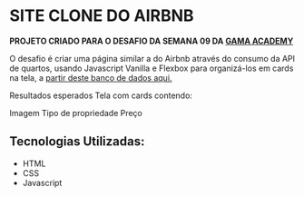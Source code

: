 # SITE CLONE DO AIRBNB

**PROJETO CRIADO PARA O DESAFIO DA SEMANA 09 DA [GAMA ACADEMY](https://xpcorp.gama.academy/aluno/assignments/desafio-quartos-do-airbnb)**

O desafio é criar uma página similar a do Airbnb através do consumo da API de quartos, usando Javascript Vanilla e Flexbox para organizá-los em cards na tela, a [partir deste banco de dados aqui.](https://api.sheety.co/30b6e400-9023-4a15-8e6c-16aa4e3b1e72)

Resultados esperados
Tela com cards contendo:

Imagem
Tipo de propriedade
Preço

## Tecnologias Utilizadas: ##
*   HTML
*   CSS
*   Javascript